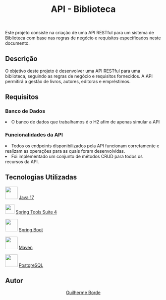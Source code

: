 <!DOCTYPE html>
<html

<body>
  <h1 align="center">API - Biblioteca</h1>
</br>
  <p> Este projeto consiste na criação de uma API RESTful para um sistema de Biblioteca com base nas regras de negócio e requisitos especificados neste documento.</p>

  <h2>Descrição</h2>
O objetivo deste projeto é desenvolver uma API RESTful para uma biblioteca, seguindo as regras de negócio e requisitos fornecidos. A API permitirá a gestão de livros, autores, editoras e empréstimos.

  <h2>Requisitos</h2>
  <h3>Banco de Dados</h3>
  <li>O banco de dados que trabalhamos é o H2 afim de apenas simular a API</li>

  <h3>Funcionalidades da API</h3>
  <li>Todos os endpoints disponibilizados pela API funcionam corretamente e realizam as operações para as quais foram desenvolvidas.</li>
  <li>Foi implementado um conjunto de métodos CRUD para todos os recursos da API.</li>

  <h2>Tecnologias Utilizadas</h2>
 <img src="https://github.com/eduardocs90/POO2023_Grupo6/assets/141193350/da426343-ad69-4070-af0e-b81ac4303722" height="40" width="40"> <a href="https://www.oracle.com/br/java/technologies/javase/jdk11-archive-downloads.html">Java 17</a> 

 <img src="https://github.com/eduardocs90/POO2023_Grupo6/assets/141193350/0ae95b40-0108-4e12-9b64-b1c8d75ce611" height="30" width="30"> <a href="https://spring.io/tools">Spring Tools Suite 4</a> 
 
 <img src="https://github.com/BernardoChrist/api_ecommerce/assets/141193350/95c4a61e-d63c-45db-9780-ed28bc64b5ff" height="40" width="40"> <a href="https://start.spring.io">Spring Boot</a> 

<img src="https://github.com/BernardoChrist/api_ecommerce/assets/141193350/1796ae01-ef02-4c15-8408-d1aa55e43736" height="40" width="40"> <a href="https://maven.apache.org">Maven</a> 

<img src="https://github.com/BernardoChrist/api_ecommerce/assets/141193350/ffb0b7a3-afec-44e5-a5bc-6075fe585e0d" height="40" width="40"> <a href="https://www.postgresql.org">PostgreSQL</a> 

<h2>Autor</h2>  
<div align="center">
<a href="https://github.com/bordeguilherme">Guilherme Borde</a> 
  </div>

